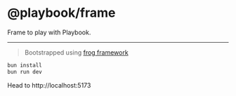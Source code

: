 # @playbook/frame

Frame to play with Playbook.

---

> Bootstrapped using [frog framework](https://frog.fm)

```sh
bun install
bun run dev
```

Head to http://localhost:5173
